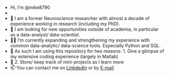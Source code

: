 - Hi, I’m @mike8790
- 
- 🔬 I am a former Neuroscience researcher with almost a decade of experience working in research (including my PhD). 
- 👀 I am looking for new oppurtunities outside of academia, in particular as a data-analyst/ data-scientist.
- 👨‍🎓 I’m currently expanding and strengthening my experience with common data-analytic/ data-science tools. Especially Python and SQL.
- 📌 As such I am using this repository for two reasons: 1. Give a glimpse of my extensive coding experience (largely in Matlab) 
- 📌 2. Store/ keep track of mini-projects as I learn more 
- 📫 You can contact me on [LinkdedIn](https://linkedin.com/in/michael-longley-data) or by [E-mail](mailto:michael.longley87@gmail.com)

<!---
mike8790/mike8790 is a ✨ special ✨ repository because its `README.md` (this file) appears on your GitHub profile.
You can click the Preview link to take a look at your changes.
--->
